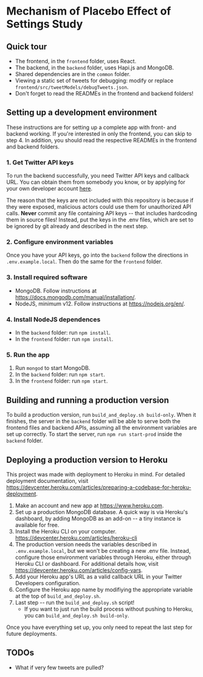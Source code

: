 # Mechanism of Placebo Effect of Settings Study

## Quick tour
* The frontend, in the `frontend` folder, uses React.
* The backend, in the `backend` folder, uses Hapi.js and MongoDB.
* Shared dependencies are in the `common` folder.
* Viewing a static set of tweets for debugging: modify or replace `frontend/src/tweetModels/debugTweets.json`.
* Don't forget to read the READMEs in the frontend and backend folders!

## Setting up a development environment

These instructions are for setting up a complete app with front- and backend working.  If you're interested in only the
frontend, you can skip to step 4.  In addition, you should read the respective READMEs in the frontend and backend
folders.

### 1. Get Twitter API keys

To run the backend successfully, you need Twitter API keys and callback URL.  You can obtain them from somebody you
know, or by applying for your own developer account [here](https://developer.twitter.com/en/apply-for-access).

The reason that the keys are not included with this repository is because if they were exposed, malicious actors could
use them for unauthorized API calls.  **Never** commit any file containing API keys -- that includes hardcoding them in
source files!  Instead, put the keys in the .env files, which are set to be ignored by git already and described in
the next step.

### 2. Configure environment variables

Once you have your API keys, go into the `backend` follow the directions in `.env.example.local`.  Then do the same for
the `frontend` folder.

### 3. Install required software

* MongoDB.  Follow instructions at <https://docs.mongodb.com/manual/installation/>.
* NodeJS, minimum v12.  Follow instructions at <https://nodejs.org/en/>.

### 4. Install NodeJS dependences
* In the `backend` folder: run `npm install`.
* In the `frontend` folder: run `npm install`.

### 5. Run the app
1. Run `mongod` to start MongoDB.
2. In the `backend` folder: run `npm start`.
3. In the `frontend` folder: run `npm start`.

## Building and running a production version

To build a production version, run `build_and_deploy.sh build-only`.  When it finishes, the server in the `backend`
folder will be able to serve both the frontend files and backend APIs, assuming all the environment variables are set up
correctly.  To start the server, run `npm run start-prod` inside the `backend` folder.

## Deploying a production version to Heroku

This project was made with deployment to Heroku in mind.  For detailed deployment documentation, visit
<https://devcenter.heroku.com/articles/preparing-a-codebase-for-heroku-deployment>.

1. Make an account and new app at <https://www.heroku.com>.
2. Set up a production MongoDB database.  A quick way is via Heroku's dashboard, by adding MongoDB as an add-on --
a tiny instance is available for free.
3. Install the Heroku CLI on your computer.  <https://devcenter.heroku.com/articles/heroku-cli>
4. The production version needs the variables described in `.env.example.local`, but we won't be creating a new .env
file.  Instead, configure those environment variables through Heroku, either through Heroku CLI or dashboard.  For
additional details how, visit <https://devcenter.heroku.com/articles/config-vars>.
5. Add your Heroku app's URL as a valid callback URL in your Twitter Developers configuration.
6. Configure the Heroku app name by modifiying the appropriate variable at the top of `build_and_deploy.sh`.
7. Last step -- run the `build_and_deploy.sh` script!
    * If you want to just run the build process without pushing to Heroku, you can `build_and_deploy.sh build-only`.

Once you have everything set up, you only need to repeat the last step for future deployments.

## TODOs
* What if very few tweets are pulled?
